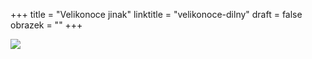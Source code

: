 +++
title = "Velikonoce jinak"
linktitle = "velikonoce-dilny"
draft = false
obrazek = ""
+++

![](</assets/media/velikonoce_top(1).jpg>)

